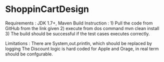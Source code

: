 # ShoppinCartDesign
Requirements : JDK 1.7+, Maven 
Build Instruction : 1) Pull the code from GitHub from the link given
                    2) execute from dos command mvn clean install
                    3) The build should be successful if the test cases executes correctly.
                    
                    
Limitations : There are System,out.println, which should be replaced by logging
The Discount logic is hard coded for Apple and Orage, in real term should be confgurable.
